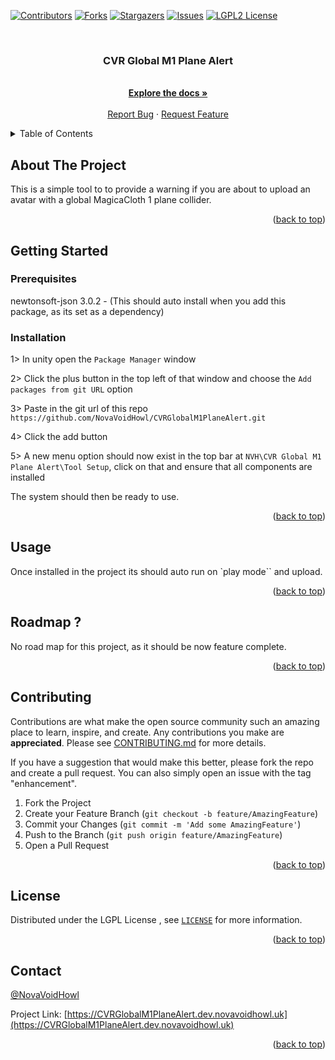 <!-- Improved compatibility of back to top link: See: https://github.com/othneildrew/Best-README-Template/pull/73 -->

<a name="readme-top"></a>

<!-- PROJECT SHIELDS -->

<!--
*** I'm using markdown "reference style" links for readability.
*** Reference links are enclosed in brackets [ ] instead of parentheses ( ).
*** See the bottom of this document for the declaration of the reference variables
*** for contributors-url, forks-url, etc. This is an optional, concise syntax you may use.
*** https://www.markdownguide.org/basic-syntax/#reference-style-links
-->

[![Contributors][contributors-shield]][contributors-url]
[![Forks][forks-shield]][forks-url]
[![Stargazers][stars-shield]][stars-url]
[![Issues][issues-shield]][issues-url]
[![LGPL2 License][license-shield]][license-url]

<!-- PROJECT LOGO -->

<br />
<div align="center">
  <!-- <a href="https://github.com/NovaVoidHowl/CVRGlobalM1PlaneAlert">
    <img src="images/logo.png" alt="Logo" width="80" height="80">
  </a> -->

<h3 align="center">CVR Global M1 Plane Alert</h3>

<p align="center">
  <br />
  <a href="https://github.com/NovaVoidHowl/CVRGlobalM1PlaneAlert"><strong>Explore the docs »</strong></a>
  <br />
  <br />
  <a href="https://github.com/NovaVoidHowl/CVRGlobalM1PlaneAlert/issues">Report Bug</a>
  ·
  <a href="https://github.com/NovaVoidHowl/CVRGlobalM1PlaneAlert/issues">Request Feature</a>
</p>
</div>

<!-- TABLE OF CONTENTS -->

<details>
  <summary>Table of Contents</summary>
  <ol>
    <li>
      <a href="#about-the-project">About The Project</a>
    </li>
    <li>
      <a href="#getting-started">Getting Started</a>
      <ul>
        <!-- <li><a href="#prerequisites">Prerequisites</a></li> -->
        <li><a href="#installation">Installation</a></li>
      </ul>
    </li>
    <li><a href="#usage">Usage</a></li>
    <li><a href="#roadmap">Roadmap</a></li>
    <li><a href="#contributing">Contributing</a></li>
    <li><a href="#license">License</a></li>
    <li><a href="#contact">Contact</a></li>
  </ol>
</details>

<!-- ABOUT THE PROJECT -->

## About The Project

This is a simple tool to to provide a warning if you are about to upload an avatar with a global MagicaCloth 1 plane
collider.

<p align="right">(<a href="#readme-top">back to top</a>)</p>

<!-- GETTING STARTED -->

## Getting Started

<!-- Currently no Prerequisites -->

### Prerequisites

newtonsoft-json 3.0.2 - (This should auto install when you add this package, as its set as a dependency)

### Installation

1> In unity open the `Package Manager` window

2> Click the plus button in the top left of that window and choose the `Add packages from git URL` option

3> Paste in the git url of this repo `https://github.com/NovaVoidHowl/CVRGlobalM1PlaneAlert.git`

4> Click the add button

5> A new menu option should now exist in the top bar at `NVH\CVR Global M1 Plane Alert\Tool Setup`, click on that and
ensure that all components are installed

The system should then be ready to use.

<p align="right">(<a href="#readme-top">back to top</a>)</p>

<!-- USAGE EXAMPLES -->

## Usage

Once installed in the project its should auto run on \`play mode\`\` and upload.

<p align="right">(<a href="#readme-top">back to top</a>)</p>

<!-- ROADMAP -->

## Roadmap ?

No road map for this project, as it should be now feature complete.

<p align="right">(<a href="#readme-top">back to top</a>)</p>

<!-- CONTRIBUTING -->

## Contributing

Contributions are what make the open source community such an amazing place to learn, inspire, and create.
Any contributions you make are **appreciated**. Please see [CONTRIBUTING.md](CONTRIBUTING.md) for more details.

If you have a suggestion that would make this better, please fork the repo and create a pull request.
You can also simply open an issue with the tag "enhancement".

1. Fork the Project
2. Create your Feature Branch (`git checkout -b feature/AmazingFeature`)
3. Commit your Changes (`git commit -m 'Add some AmazingFeature'`)
4. Push to the Branch (`git push origin feature/AmazingFeature`)
5. Open a Pull Request

<p align="right">(<a href="#readme-top">back to top</a>)</p>

<!-- LICENSE -->

## License

Distributed under the LGPL License , see [`LICENSE`](LICENSE) for more information.

<p align="right">(<a href="#readme-top">back to top</a>)</p>

<!-- CONTACT -->

## Contact

[@NovaVoidHowl](https://novavoidhowl.uk/)

Project Link: [https://CVRGlobalM1PlaneAlert.dev.novavoidhowl.uk](https://CVRGlobalM1PlaneAlert.dev.novavoidhowl.uk)

<p align="right">(<a href="#readme-top">back to top</a>)</p>

<!-- MARKDOWN LINKS & IMAGES -->

<!-- https://www.markdownguide.org/basic-syntax/#reference-style-links -->

[contributors-shield]: https://img.shields.io/github/contributors/NovaVoidHowl/CVRGlobalM1PlaneAlert.svg?style=plastic
[contributors-url]: https://github.com/NovaVoidHowl/CVRGlobalM1PlaneAlert/graphs/contributors
[forks-shield]: https://img.shields.io/github/forks/NovaVoidHowl/CVRGlobalM1PlaneAlert.svg?style=plastic
[forks-url]: https://github.com/NovaVoidHowl/CVRGlobalM1PlaneAlert/network/members
[issues-shield]: https://img.shields.io/github/issues/NovaVoidHowl/CVRGlobalM1PlaneAlert.svg?style=plastic
[issues-url]: https://github.com/NovaVoidHowl/CVRGlobalM1PlaneAlert/issues
[license-shield]: https://img.shields.io/badge/LGPL%202.1-blue
[license-url]: https://github.com/NovaVoidHowl/CVRGlobalM1PlaneAlert/blob/master/LICENSE.md
[stars-shield]: https://img.shields.io/github/stars/NovaVoidHowl/CVRGlobalM1PlaneAlert.svg?style=plastic
[stars-url]: https://github.com/NovaVoidHowl/CVRGlobalM1PlaneAlert/stargazers
